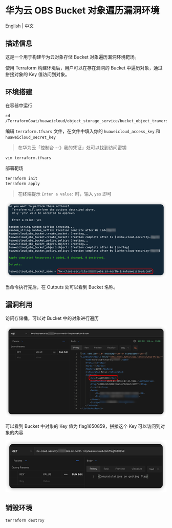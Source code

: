 # 华为云 OBS Bucket 对象遍历漏洞环境

[English](./README.md) | 中文

## 描述信息

这是一个用于构建华为云对象存储 Bucket 对象遍历漏洞环境靶场。

使用 Terraform 构建环境后，用户可以在存在漏洞的 Bucket 中遍历对象，通过拼接对象的 Key 值访问到对象。

## 环境搭建

在容器中运行

```shell
cd /TerraformGoat/huaweicloud/object_storage_service/bucket_object_traversal/
```

编辑 `terraform.tfvars` 文件，在文件中填入你的 `huaweicloud_access_key` 和 `huaweicloud_secret_key`

> 在华为云「控制台 --》我的凭证」处可以找到访问密钥

```shell
vim terraform.tfvars
```

部署靶场

```shell
terraform init
terraform apply
```

> 在终端提示 `Enter a value:` 时，输入 `yes` 即可

![image](../../../images/1650797768.png)

当命令执行完后，在 Outputs 处可以看到 Bucket 名称。

## 漏洞利用

访问存储桶，可以对 Bucket 中的对象进行遍历

![image](../../../images/1650859867.png)

可以看到 Bucket 中对象的 Key 值为 flag1650859，拼接这个 Key 可以访问到对象的内容

![image](../../../images/1650859966.png)

## 销毁环境

```shell
terraform destroy
```
